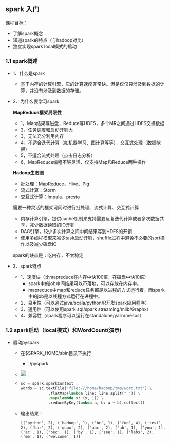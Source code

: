 ## spark 入门

课程目标：

- 了解spark概念
- 知道spark的特点（与hadoop对比）
- 独立实现spark local模式的启动

### 1.1 spark概述

- 1、什么是spark

  - 基于内存的计算引擎，它的计算速度非常快。但是仅仅只涉及到数据的计算，并没有涉及到数据的存储。

- 2、为什么要学习spark

  **MapReduce框架局限性**

  - 1，Map结果写磁盘，Reduce写HDFS，多个MR之间通过HDFS交换数据
  - 2，任务调度和启动开销大
  - 3，无法充分利用内存
  - 4，不适合迭代计算（如机器学习、图计算等等），交互式处理（数据挖掘）
  - 5，不适合流式处理（点击日志分析）
  - 6，MapReduce编程不够灵活，仅支持Map和Reduce两种操作

  **Hadoop生态圈**

  - 批处理：MapReduce、Hive、Pig
  - 流式计算：Storm
  - 交互式计算：Impala、presto

  需要一种灵活的框架可同时进行批处理、流式计算、交互式计算

  - 内存计算引擎，提供cache机制来支持需要反复迭代计算或者多次数据共享，减少数据读取的IO开销
  - DAG引擎，较少多次计算之间中间结果写到HDFS的开销
  - 使用多线程模型来减少task启动开销，shuffle过程中避免不必要的sort操作以及减少磁盘IO

  spark的缺点是：吃内存，不太稳定

- 3、spark特点

  - 1、速度快（比mapreduce在内存中快100倍，在磁盘中快10倍）
    - spark中的job中间结果可以不落地，可以存放在内存中。
    - mapreduce中map和reduce任务都是以进程的方式运行着，而spark中的job是以线程方式运行在进程中。
  - 2、易用性（可以通过java/scala/python/R开发spark应用程序）
  - 3、通用性（可以使用spark sql/spark streaming/mlib/Graphx）
  - 4、兼容性（spark程序可以运行在standalone/yarn/mesos）

### 1.2 spark启动（local模式）和WordCount(演示)

- 启动pyspark

  - 在$SPARK_HOME/sbin目录下执行

    - ./pyspark

  - ![](/img/pyspark.png)

  - ``` python
    sc = spark.sparkContext
    words = sc.textFile('file:///home/hadoop/tmp/word.txt') \
                .flatMap(lambda line: line.split(" ")) \
                .map(lambda x: (x, 1)) \
                .reduceByKey(lambda a, b: a + b).collect()
    ```

  - 输出结果：

    ```shell
    [('python', 2), ('hadoop', 1), ('bc', 1), ('foo', 4), ('test', 2), ('bar', 2), ('quux', 2), ('abc', 2), ('ab', 1), ('you', 1), ('ac', 1), ('bec', 1), ('by', 1), ('see', 1), ('labs', 2), ('me', 1), ('welcome', 1)]
    
    ```









